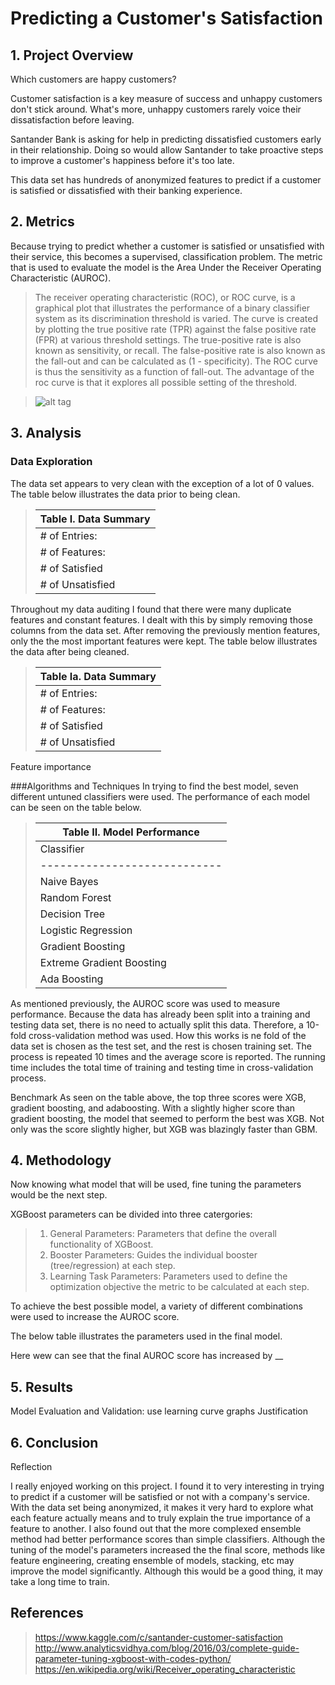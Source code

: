 # Predicting a Customer's Satisfaction

## 1. Project Overview

Which customers are happy customers?

Customer satisfaction is a key measure of success and unhappy customers don't stick around. What's more, unhappy customers rarely voice their dissatisfaction before leaving. 

Santander Bank is asking for help in predicting dissatisfied customers early in their relationship. Doing so would allow Santander to take proactive steps to improve a customer's happiness before it's too late.

This data set has hundreds of anonymized features to predict if a customer is satisfied or dissatisfied with their banking experience.

## 2. Metrics
Because trying to predict whether a customer is satisfied or unsatisfied with their service, this becomes a supervised, classification problem. The metric that is used to evaluate the model is the Area Under the Receiver Operating Characteristic (AUROC). 

>The receiver operating characteristic (ROC), or ROC curve, is a graphical plot that illustrates the performance of a binary classifier system as its discrimination threshold is varied. The curve is created by plotting the true positive rate (TPR) against the false positive rate (FPR) at various threshold settings. The true-positive rate is also known as sensitivity, or recall. The false-positive rate is also known as the fall-out and can be calculated as (1 - specificity). The ROC curve is thus the sensitivity as a function of fall-out. The advantage of the roc curve is that it explores all possible setting of the threshold.


>![alt tag](https://docs.eyesopen.com/toolkits/cookbook/python/_images/roc-theory-small.png)

## 3. Analysis

### Data Exploration
The data set appears to very clean with the exception of a lot of 0 values. The table below illustrates the data prior to being clean.

>| Table I. Data Summary |
>|-----------------------|
>|# of Entries:  | 76020|
>|# of Features: | 371 |
>|# of Satisfied | 73012 |
>|# of Unsatisfied | 3008 |


Throughout my data auditing I found that there were many duplicate features and constant features. I dealt with this by simply removing those columns from the data set. After removing the previously mention features, only the the most important features were kept. The table below illustrates the data after being cleaned.

>| Table Ia. Data Summary |
>|-----------------------|
>|# of Entries:  | 76020|
>|# of Features: | 39 |
>|# of Satisfied | 73012 |
>|# of Unsatisfied | 3008 |


Feature importance

###Algorithms and Techniques
In trying to find the best model, seven different untuned classifiers were used. The performance of each model can be seen on the table below.


>|                Table II. Model Performance                  |
>|-------------------------------------------------------------|
>|         Classifier         | Train Time (sec) | AUROC Score |
>|----------------------------|------------------|-------------|
>|         Naive Bayes        |        0.45      |    0.745    |
>|        Random Forest       |        9.68      |    0.684    |
>|        Decision Tree       |        8.25      |    0.575    |
>|     Logistic Regression    |       45.58      |    0.576    |
>|      Gradient Boosting     |      111.50      |    0.835    |
>|  Extreme Gradient Boosting |       13.55      |    0.837    |
>|          Ada Boosting      |       36.23      |    0.826    |

As mentioned previously, the AUROC score was used to measure performance. Because the data has already been split into a training and testing data set, there is no need to actually split this data. Therefore, a 10-fold cross-validation method was used. How this works is ne fold of the data set is chosen as the test set, and the rest is chosen training set. The process is repeated 10 times and the average score is reported. The running time includes the total time of training and testing time in cross-validation process.

Benchmark
As seen on the table above, the top three scores were XGB, gradient boosting, and adaboosting. With a slightly higher score than gradient boosting, the model that seemed to perform the best was XGB. Not only was the score slightly higher, but XGB was blazingly faster than GBM. 

## 4. Methodology

Now knowing what model that will be used, fine tuning the parameters would be the next step.

XGBoost parameters can be divided into three catergories:

> 1. General Parameters: Parameters that define the overall functionality of XGBoost.
> 2. Booster Parameters: Guides the individual booster (tree/regression) at each step.
> 3. Learning Task Parameters: Parameters used to define the optimization objective the metric to be calculated at each step.

To achieve the best possible model, a variety of different combinations were used to increase the AUROC score.

The below table illustrates the parameters used in the final model.

Here wew can see that the final AUROC score has increased by __

## 5. Results
Model Evaluation and Validation: use learning curve graphs
Justification

## 6. Conclusion

Reflection

I really enjoyed working on this project. I found it to very interesting in trying to predict if a customer will be satisfied or not with a company's service. With the data set being anonymized, it makes it very hard to explore what each feature actually means and to truly explain the true importance of a feature to another. I also found out that the more complexed ensemble method had better performance scores than simple classifiers. Although the tuning of the model's parameters increased the the final score, methods like feature engineering, creating ensemble of models, stacking, etc may improve the model significantly. Although this would be a good thing, it may take a long time to train.


## References
> https://www.kaggle.com/c/santander-customer-satisfaction
> http://www.analyticsvidhya.com/blog/2016/03/complete-guide-parameter-tuning-xgboost-with-codes-python/
> https://en.wikipedia.org/wiki/Receiver_operating_characteristic

